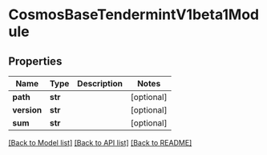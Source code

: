 # CosmosBaseTendermintV1beta1Module

## Properties
Name | Type | Description | Notes
------------ | ------------- | ------------- | -------------
**path** | **str** |  | [optional] 
**version** | **str** |  | [optional] 
**sum** | **str** |  | [optional] 

[[Back to Model list]](../README.md#documentation-for-models) [[Back to API list]](../README.md#documentation-for-api-endpoints) [[Back to README]](../README.md)

